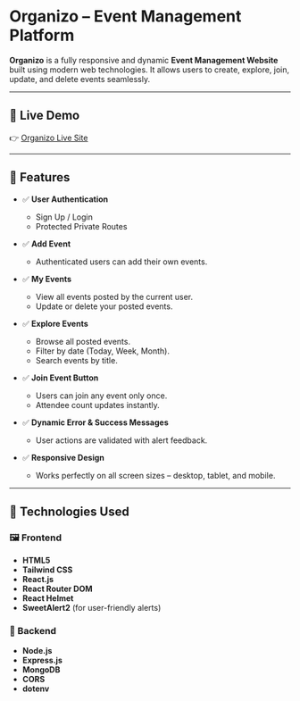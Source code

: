 # Organizo – Event Management Platform

**Organizo** is a fully responsive and dynamic **Event Management Website** built using modern web technologies. It allows users to create, explore, join, update, and delete events seamlessly.

---

## 🚀 Live Demo

👉 [Organizo Live Site](https://events-managmnet-project43.netlify.app)

---

## 📝 Features

- ✅ **User Authentication**  
  - Sign Up / Login  
  - Protected Private Routes  

- ✅ **Add Event**  
  - Authenticated users can add their own events.

- ✅ **My Events**  
  - View all events posted by the current user.  
  - Update or delete your posted events.  

- ✅ **Explore Events**  
  - Browse all posted events.  
  - Filter by date (Today, Week, Month).  
  - Search events by title.

- ✅ **Join Event Button**  
  - Users can join any event only once.  
  - Attendee count updates instantly.

- ✅ **Dynamic Error & Success Messages**  
  - User actions are validated with alert feedback.

- ✅ **Responsive Design**  
  - Works perfectly on all screen sizes – desktop, tablet, and mobile.

---

## 🧰 Technologies Used

### 🖼️ Frontend

- **HTML5**
- **Tailwind CSS**
- **React.js**
- **React Router DOM**
- **React Helmet**
- **SweetAlert2** (for user-friendly alerts)

### 🔧 Backend

- **Node.js**
- **Express.js**
- **MongoDB**
- **CORS**
- **dotenv**



